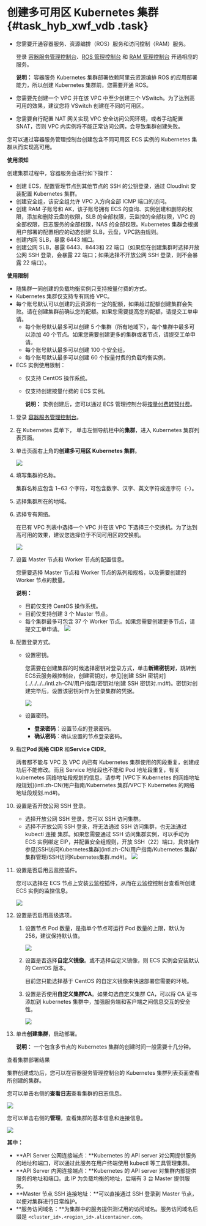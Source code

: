 # 创建多可用区 Kubernetes 集群 {#task_hyb_xwf_vdb .task}

-   您需要开通容器服务、资源编排（ROS）服务和访问控制（RAM）服务。

    登录 [容器服务管理控制台](https://cs.console.aliyun.com/)、[ROS 管理控制台](https://ros.console.aliyun.com/) 和 [RAM 管理控制台](https://ram.console.aliyun.com/) 开通相应的服务。

    **说明：** 容器服务 Kubernetes 集群部署依赖阿里云资源编排 ROS 的应用部署能力，所以创建 Kubernetes 集群前，您需要开通 ROS。

-   您需要先创建一个 VPC 并在该 VPC 中至少创建三个 VSwitch。为了达到高可用的效果，建议您将 VSwitch 创建在不同的可用区。
-   您需要自行配置 NAT 网关实现 VPC 安全访问公网环境，或者手动配置 SNAT，否则 VPC 内实例将不能正常访问公网，会导致集群创建失败。

您可以通过容器服务管理控制台创建包含不同可用区 ECS 实例的 Kubernetes 集群从而实现高可用。

**使用须知**

创建集群过程中，容器服务会进行如下操作：

-   创建 ECS，配置管理节点到其他节点的 SSH 的公钥登录，通过 CloudInit 安装配置 Kubernetes 集群。
-   创建安全组，该安全组允许 VPC 入方向全部 ICMP 端口的访问。
-   创建 RAM 子账号和 AK，该子账号拥有 ECS 的查询、实例创建和删除的权限，添加和删除云盘的权限，SLB 的全部权限，云监控的全部权限，VPC 的全部权限，日志服务的全部权限，NAS 的全部权限。Kubernetes 集群会根据用户部署的配置相应的动态创建 SLB，云盘，VPC路由规则。
-   创建内网 SLB，暴露 6443 端口。
-   创建公网 SLB，暴露 6443、8443和 22 端口（如果您在创建集群时选择开放公网 SSH 登录，会暴露 22 端口；如果选择不开放公网 SSH 登录，则不会暴露 22 端口）。

**使用限制**

-   随集群一同创建的负载均衡实例只支持按量付费的方式。
-   Kubernetes 集群仅支持专有网络 VPC。
-   每个账号默认可以创建的云资源有一定的配额，如果超过配额创建集群会失败。请在创建集群前确认您的配额。如果您需要提高您的配额，请提交工单申请。
    -   每个账号默认最多可以创建 5 个集群（所有地域下），每个集群中最多可以添加 40 个节点。如果您需要创建更多的集群或者节点，请提交工单申请。
    -   每个账号默认最多可以创建 100 个安全组。
    -   每个账号默认最多可以创建 60 个按量付费的负载均衡实例。
-   ECS 实例使用限制：
    -   仅支持 CentOS 操作系统。
    -   仅支持创建按量付费的 ECS 实例。

        **说明：** 实例创建后，您可以通过 ECS 管理控制台将[按量付费转预付费](../../../../intl.zh-CN/产品定价/按量付费转预付费.md#)。


1.  登录 [容器服务管理控制台](https://cs.console.aliyun.com/?spm=a2c4g.11186623.2.7.1PrXU7#/overview/all)。 
2.  在 Kubernetes 菜单下， 单击左侧导航栏中的**集群**，进入 Kubernetes 集群列表页面。 
3.  单击页面右上角的**创建多可用区 Kubernetes 集群**。 

    ![](http://static-aliyun-doc.oss-cn-hangzhou.aliyuncs.com/assets/img/6881/15329314071963_zh-CN.png)

4.  填写集群的名称。 

    集群名称应包含 1~63 个字符，可包含数字、汉字、英文字符或连字符（-）。

5.  选择集群所在的地域。 
6.  选择专有网络。 

    在已有 VPC 列表中选择一个 VPC 并在该 VPC 下选择三个交换机。为了达到高可用的效果，建议您选择位于不同可用区的交换机。

    ![](http://static-aliyun-doc.oss-cn-hangzhou.aliyuncs.com/assets/img/6881/15329314071964_zh-CN.png)

7.  设置 Master 节点和 Worker 节点的配置信息。 

    您需要选择 Master 节点和 Worker 节点的系列和规格，以及需要创建的 Worker 节点的数量。

    **说明：** 

    -   目前仅支持 CentOS 操作系统。
    -   目前仅支持创建 3 个 Master 节点。
    -   每个集群最多可包含 37 个 Worker 节点。如果您需要创建更多节点，请提交工单申请。
    ![](http://static-aliyun-doc.oss-cn-hangzhou.aliyuncs.com/assets/img/6881/15329314071965_zh-CN.png)

8.  配置登录方式。 
    -   设置密钥。

        您需要在创建集群的时候选择密钥对登录方式，单击**新建密钥对**，跳转到ECS云服务器控制台，创建密钥对，参见[创建 SSH 密钥对](../../../../intl.zh-CN/用户指南/密钥对/创建 SSH 密钥对.md#)。密钥对创建完毕后，设置该密钥对作为登录集群的凭据。

        ![](http://static-aliyun-doc.oss-cn-hangzhou.aliyuncs.com/assets/img/6880/15329314075771_zh-CN.png)

    -   设置密码。
        -   **登录密码**：设置节点的登录密码。
        -   **确认密码**：确认设置的节点登录密码。
9.  指定**Pod 网络 CIDR** 和**Service CIDR**。 

    两者都不能与 VPC 及 VPC 内已有 Kubernetes 集群使用的网段重复，创建成功后不能修改。而且 Service 地址段也不能和 Pod 地址段重复，有关 kubernetes 网络地址段规划的信息，请参考 [VPC下 Kubernetes 的网络地址段规划](intl.zh-CN/用户指南/Kubernetes 集群/VPC下 Kubernetes 的网络地址段规划.md#)。

10. 设置是否开放公网 SSH 登录。 

    -   选择开放公网 SSH 登录，您可以 SSH 访问集群。
    -   选择不开放公网 SSH 登录，将无法通过 SSH 访问集群，也无法通过 kubectl 连接 集群。如果您需要通过 SSH 访问集群实例，可以手动为 ECS 实例绑定 EIP，并配置安全组规则，开放 SSH（22）端口，具体操作参见[SSH访问Kubernetes集群](intl.zh-CN/用户指南/Kubernetes 集群/集群管理/SSH访问Kubernetes集群.md#)。
    ![](http://static-aliyun-doc.oss-cn-hangzhou.aliyuncs.com/assets/img/6881/15329314071966_zh-CN.png)

11. 设置是否启用云监控插件。 

    您可以选择在 ECS 节点上安装云监控插件，从而在云监控控制台查看所创建 ECS 实例的监控信息。

    ![](http://static-aliyun-doc.oss-cn-hangzhou.aliyuncs.com/assets/img/6881/15329314071969_zh-CN.png)

12. 设置是否启用高级选项。 
    1.  设置节点 Pod 数量，是指单个节点可运行 Pod 数量的上限，默认为 256，建议保持默认值。

        ![](http://static-aliyun-doc.oss-cn-hangzhou.aliyuncs.com/assets/img/6881/15329314071971_zh-CN.png)

    2.  设置是否选择**自定义镜像**。或不选择自定义镜像，则 ECS 实例会安装默认的 CentOS 版本。

        目前您只能选择基于 CentOS 的自定义镜像来快速部署您需要的环境。

    3.  设置是否使用**自定义集群CA**。如果勾选自定义集群 CA，可以将 CA 证书添加到 kubernetes 集群中，加强服务端和客户端之间信息交互的安全性。

        ![](http://static-aliyun-doc.oss-cn-hangzhou.aliyuncs.com/assets/img/6881/15329314071972_zh-CN.png)

13. 单击**创建集群**，启动部署。 

    **说明：** 一个包含多节点的 Kubernetes 集群的创建时间一般需要十几分钟。


查看集群部署结果

集群创建成功后，您可以在容器服务管理控制台的 Kubernetes 集群列表页面查看所创建的集群。

您可以单击右侧的**查看日志**查看集群的日志信息。

![](http://static-aliyun-doc.oss-cn-hangzhou.aliyuncs.com/assets/img/6881/15329314071973_zh-CN.png)

您可以单击右侧的**管理**，查看集群的基本信息和连接信息。

![](http://static-aliyun-doc.oss-cn-hangzhou.aliyuncs.com/assets/img/6881/15329314071975_zh-CN.png)

**其中：**

-   **API Server 公网连接端点：**Kubernetes 的 API server 对公网提供服务的地址和端口，可以通过此服务在用户终端使用 kubectl 等工具管理集群。
-   **API Server 内网连接端点：**Kubernetes 的 API server 对集群内部提供服务的地址和端口。此 IP 为负载均衡的地址，后端有 3 台 Master 提供服务。
-   **Master 节点 SSH 连接地址：**可以直接通过 SSH 登录到 Master 节点，以便对集群进行日常维护。
-   **服务访问域名：**为集群中的服务提供测试用的访问域名。服务访问域名后缀是 `<cluster_id>.<region_id>.alicontainer.com`。

